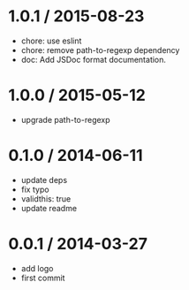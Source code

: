 
1.0.1 / 2015-08-23
==================

 * chore: use eslint
 * chore: remove path-to-regexp dependency
 * doc: Add JSDoc format documentation.

1.0.0 / 2015-05-12
==================

 * upgrade path-to-regexp

0.1.0 / 2014-06-11
==================

 * update deps
 * fix typo
 * validthis: true
 * update readme

0.0.1 / 2014-03-27
==================

 * add logo
 * first commit
